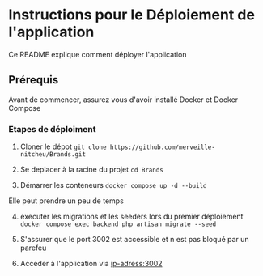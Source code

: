 # Instructions pour le Déploiement de l'application 
Ce README explique comment déployer l'application
## Prérequis
Avant de commencer, assurez vous d'avoir installé Docker et Docker Compose

### Etapes de déploiment

1. Cloner le dépot ```git clone https://github.com/merveille-nitcheu/Brands.git```

2. Se deplacer à la racine du projet ```cd Brands```

3. Démarrer les conteneurs ```docker compose up -d --build```

Elle peut prendre un peu de temps 

4. executer les migrations et les seeders lors du premier déploiement  ```docker compose exec backend php artisan migrate --seed ```

5. S'assurer que le port 3002 est accessible et n est pas bloqué par un parefeu 

6. Acceder à l'application via <ip-adress:3002>